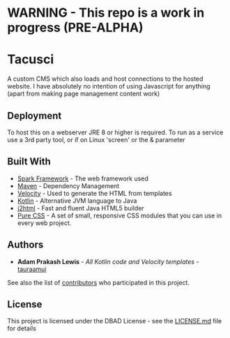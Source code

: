 # WARNING - This repo is a work in progress (PRE-ALPHA)

# Tacusci

A custom CMS which also loads and host connections to the hosted website. I have absolutely no intention of using Javascript for anything (apart from making page management content work)

## Deployment

To host this on a webserver JRE 8 or higher is required. To run as a service use a 3rd party tool, or if on Linux 'screen' or the & parameter

## Built With

* [Spark Framework](http://sparkjava.com/) - The web framework used
* [Maven](https://maven.apache.org/) - Dependency Management
* [Velocity](http://velocity.apache.org/) - Used to generate the HTML from templates
* [Kotlin](https://kotlinlang.org/) - Alternative JVM language to Java
* [j2html](http://j2html.com/) - Fast and fluent Java HTML5 builder
* [Pure CSS](http://purecss.io/) - A set of small, responsive CSS modules that you can use in every web project.

## Authors

* **Adam Prakash Lewis** - *All Kotlin code and Velocity templates* - [tauraamui](https://github.com/tauraamui)

See also the list of [contributors](https://github.com/tauraamui/TVF/contributors) who participated in this project.

## License

This project is licensed under the DBAD License - see the [LICENSE.md](LICENSE.md) file for details
